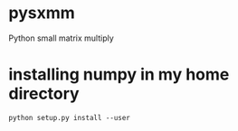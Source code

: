 # pysxmm
Python small matrix multiply

# installing numpy in my home directory
    python setup.py install --user